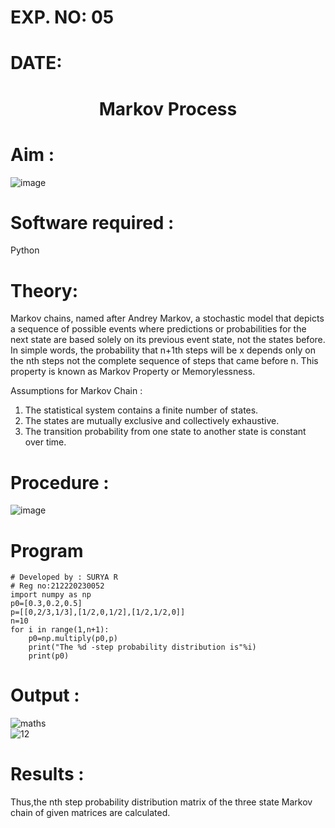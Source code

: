 # EXP. NO: 05
# DATE:
# <p align="center">Markov Process</p>


# Aim : 

![image](https://user-images.githubusercontent.com/104613195/170176804-7a25305b-c5e3-4b93-8201-8ebbe99765cc.png)

# Software required :  

Python

# Theory:

Markov chains, named after Andrey Markov, a stochastic model that depicts a sequence of possible events where predictions or probabilities for the next state are based solely on its previous event state, not the states before. In simple words, the probability that n+1th steps will be x depends only on the nth steps not the complete sequence of steps that came before n. This property is known as Markov Property or Memorylessness. 

Assumptions for Markov Chain :
1. The statistical system contains a finite number of states.
2. The states are mutually exclusive and collectively exhaustive.
3. The transition probability from one state to another state is constant over time.
# Procedure :

![image](https://user-images.githubusercontent.com/104613195/170175685-c6187523-f268-4a3b-b03d-8bbe62647a57.png)



# Program
```
# Developed by : SURYA R
# Reg no:212220230052
import numpy as np
p0=[0.3,0.2,0.5]
p=[[0,2/3,1/3],[1/2,0,1/2],[1/2,1/2,0]]
n=10
for i in range(1,n+1):
    p0=np.multiply(p0,p)
    print("The %d -step probability distribution is"%i)
    print(p0)
```


# Output : 
![maths](https://user-images.githubusercontent.com/75236145/171331091-1156301b-d1c7-4f9e-af57-e18283375723.png)
<br>
![12](https://user-images.githubusercontent.com/75236145/171331099-ca7fdb1c-6350-40e9-8e61-fd5e6096b105.png)

# Results :
Thus,the nth step probability distribution matrix of the three state Markov chain of given matrices are calculated.
